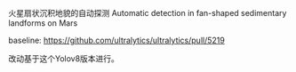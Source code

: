 火星扇状沉积地貌的自动探测 Automatic detection in fan-shaped sedimentary landforms on Mars

baseline: https://github.com/ultralytics/ultralytics/pull/5219

改动基于这个Yolov8版本进行。
